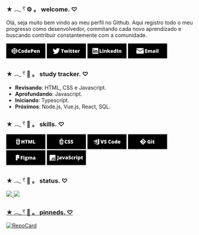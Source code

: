 
### ★ 𓂃 𓍢 :gear: 。 welcome.  ♡
Olá, seja muito bem vindo ao meu perfil no Github. Aqui registro todo o meu progresso como desenvolvedor, commitando cada novo aprendizado e buscando contribuir constantemente com a comunidade.
<div align="left">
  
[![codepen](img/codepen.png)](https://codepen.io/naelldev)
[![twitter](img/twitter.png)](https://www.twitter.com/naelldev)
[![linkedin](img/linkedin.png)](https://www.linkedin.com/in/naelldev)
[![email](img/email.png)](mailto:naelldev@gmail.com)
  
</div>


### ★ 𓂃 𓍢 :school_satchel: 。 study tracker.  ♡
* **Revisando**: HTML, CSS e Javascript.
* **Aprofundando**: Javascript.
* **Iniciando**: Typescript.
* **Próximos**: Node.js, Vue.js, React, SQL.

### ★ 𓂃 𓍢 :electric_plug: 。 skills.  ♡
<div align="left">
  
![html](img/html.png)
![css](img/css.png)
![vscode](img/vscode.png)
![git](img/git.png)
![figma](img/figma.png)
![javascript](img/javascript.png)
  
</div>

### ★ 𓂃 𓍢 :page_with_curl: 。 status.  ♡
<div align="left">
  <a href="https://github.com/naelldev">
  <img height="140em" src="https://github-readme-stats.vercel.app/api?username=naelldev&show_icons=true&include_all_commits=true&count_private=true&hide_border=true&bg_color=080606&title_color=c3b2b1&icon_color=9b404b&text_color=f5f3f4"/>
  <img height="140em" src="https://github-readme-stats.vercel.app/api/top-langs/?username=naelldev&layout=compact&langs_count=7&hide_border=true&bg_color=080606&title_color=c3b2b1&icon_color=9b404b&text_color=f5f3f4"/>
</div>
  
### ★ 𓂃 𓍢 :pushpin: 。 pinneds.  ♡
<div align="left">
  
[![RepoCard](https://github-readme-stats.vercel.app/api/pin?username=naelldev&repo=oficina&hide_border=true&bg_color=080606&title_color=c3b2b1&icon_color=9b404b&text_color=f5f3f4)](https://github.com/naelldev/oficina)
  
</div>
